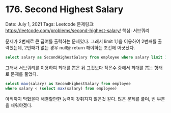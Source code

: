 # 176. Second Highest Salary

Date: July 1, 2021
Tags: Leetcode
문제링크: https://leetcode.com/problems/second-highest-salary/
핵심: 서브쿼리

문제가 2번째로 큰 급여를 출력하는 문제였다. 그래서 limit 1,1을 이용하여 2번째를 출력했는데, 2번째가 없는 경우 null을 return 해야하는 조건에 어긋났다.

```sql
select salary as SecondHighestSalary from employee where salary limit 1,1;
```

그래서 서브쿼리를 이용하여 최대를 뽑은 뒤 그것보다 작은수 중에서 최대를 뽑는 형태로 문제를 풀었다.

```sql
select max(salary) as SecondHighestSalary from employee
where salary < (select max(salary) from employee)
```

아직까지 막혔을때 해결할만한 능력이 갖춰지지 않은것 같다. 많은 문제를 풀며, 빈 부분을 채워야겠다.
